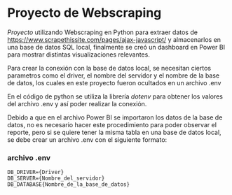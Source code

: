# Proyecto de Webscraping

*Proyecto* utilizando Webscraping en Python para extraer datos de https://www.scrapethissite.com/pages/ajax-javascript/ y almacenarlos en una base de datos SQL local, finalmente
se creó un dashboard en Power BI para mostrar distintas visualizaciones relevantes.

Para crear la conexión con la base de datos local, se necesitan ciertos parametros como el driver, el nombre del servidor y el nombre de la base de datos, los cuales en este proyecto fueron ocultados en un archivo .env

En el código de python se utiliza la librería *dotenv* para obtener los valores del archivo .env y así poder realizar la conexión.

Debido a que en el archivo Power BI se importaron los datos de la base de datos, no es necesario hacer este procedimiento para poder observar el reporte, pero si se quiere tener la misma tabla en una base de datos local, se debe crear un archivo .env con el siguiente formato:

### archivo .env
```
DB_DRIVER={Driver}
DB_SERVER={Nombre_del_servidor}
DB_DATABASE{Nombre_de_la_base_de_datos}
```




